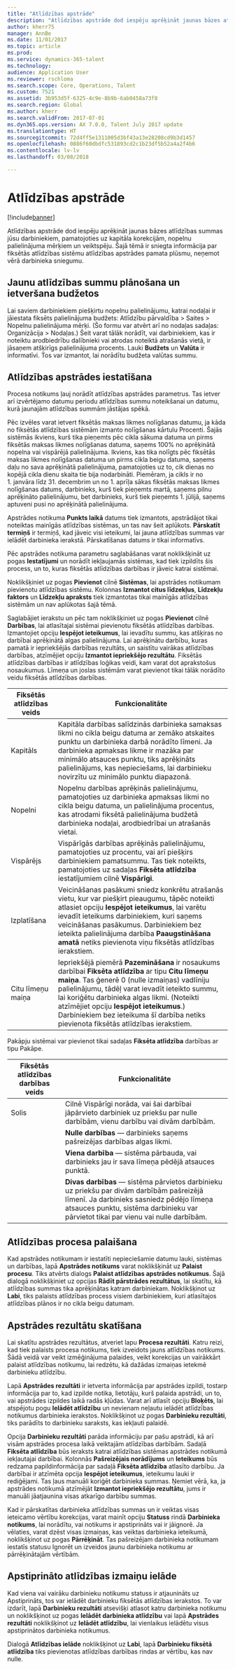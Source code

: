 ```yaml
---
title: "Atlīdzības apstrāde"
description: "Atlīdzības apstrāde dod iespēju aprēķināt jaunas bāzes atlīdzības summas jūsu darbiniekiem, pamatojoties uz kapitāla korekcijām, nopelnu palielinājuma mērķiem un veiktspēju."
author: kherr75
manager: AnnBe
ms.date: 11/01/2017
ms.topic: article
ms.prod: 
ms.service: dynamics-365-talent
ms.technology: 
audience: Application User
ms.reviewer: rschloma
ms.search.scope: Core, Operations, Talent
ms.custom: 7521
ms.assetid: 3b953d5f-6325-4c9e-8b9b-6ab0458a73f8
ms.search.region: Global
ms.author: kherr
ms.search.validFrom: 2017-07-01
ms.dyn365.ops.version: AX 7.0.0, Talent July 2017 update
ms.translationtype: HT
ms.sourcegitcommit: 72d4ff5e1311005d3bf43a13e28208cd9b3d1457
ms.openlocfilehash: 0886f60dbdfc531893cd2c1b23df5b52a4a2f4b6
ms.contentlocale: lv-lv
ms.lasthandoff: 03/08/2018

---
```


# <a name="process-compensation"></a>Atlīdzības apstrāde

[!include[banner](includes/banner.md)]

Atlīdzības apstrāde dod iespēju aprēķināt jaunas bāzes atlīdzības summas jūsu darbiniekiem, pamatojoties uz kapitāla korekcijām, nopelnu palielinājuma mērķiem un veiktspēju. Šajā tēmā ir sniegta informācija par fiksētās atlīdzības sistēmu atlīdzības apstrādes pamata plūsmu, neņemot vērā darbinieka sniegumu.

## <a name="plan-the-new-compensation-amounts-and-budgets"></a>Jaunu atlīdzības summu plānošana un ietveršana budžetos
Lai saviem darbiniekiem piešķirtu nopelnu palielinājumu, katrai nodaļai ir jāiestata fiksēts palielinājuma budžets: Atlīdzību pārvaldība > Saites > Nopelnu palielinājuma mērķi. (Šo formu var atvērt arī no nodaļas sadaļas: Organizācija > Nodaļas.) Šeit varat tālāk norādīt, vai darbiniekiem, kas ir noteiktu arodbiedrību dalībnieki vai atrodas noteiktā atrašanās vietā, ir jāsaņem atšķirīgs palielinājuma procents. Lauki **Budžets** un **Valūta** ir informatīvi. Tos var izmantot, lai norādītu budžeta valūtas summu.

## <a name="set-up-the-compensation-process"></a>Atlīdzības apstrādes iestatīšana
Procesa notikums ļauj norādīt atlīdzības apstrādes parametrus. Tas ietver arī izvērtējamo datumu periodu atlīdzības summu noteikšanai un datumu, kurā jaunajām atlīdzības summām jāstājas spēkā.

Pēc izvēles varat ietvert fiksētās maksas likmes nolīgšanas datumu, ja kāda no fiksētās atlīdzības sistēmām izmanto nolīgšanas kārtulu Procenti. Šajās sistēmās ikviens, kurš tika pieņemts pēc cikla sākuma datuma un pirms fiksētās maksas likmes nolīgšanas datuma, saņems 100% no aprēķinātā nopelna vai vispārējā palielinājuma. Ikviens, kas tika nolīgts pēc fiksētās maksas likmes nolīgšanas datuma un pirms cikla beigu datuma, saņems daļu no sava aprēķinātā palielinājuma, pamatojoties uz to, cik dienas no kopējā cikla dienu skaita tie bija nodarbināti. Piemēram, ja cikls ir no 1. janvāra līdz 31. decembrim un no 1. aprīļa sākas fiksētās maksas likmes nolīgšanas datums, darbinieks, kurš tiek pieņemts martā, saņems pilnu aprēķināto palielinājumu, bet darbinieks, kurš tiek pieņemts 1. jūlijā, saņems aptuveni pusi no aprēķinātā palielinājuma.

Apstrādes notikuma **Punkts laikā** datums tiek izmantots, apstrādājot tikai noteiktas mainīgās atlīdzības sistēmas, un tas nav šeit aplūkots. **Pārskatīt termiņš** ir termiņš, kad jāveic visi ieteikumi, lai jauna atlīdzības summas var ielādēt darbinieka ierakstā. Pārskatīšanas datums ir tikai informatīvs.

Pēc apstrādes notikuma parametru saglabāšanas varat noklikšķināt uz pogas **Iestatījumi** un norādīt iekļaujamās sistēmas, kad tiek izpildīts šis process, un to, kuras fiksētās atlīdzības darbības ir jāveic katrai sistēmai.

Noklikšķiniet uz pogas **Pievienot** cilnē **Sistēmas**, lai apstrādes notikumam pievienotu atlīdzības sistēmu. Kolonnas **Izmantot citus līdzekļus**, **Līdzekļu faktors** un **Līdzekļu apraksts** tiek izmantotas tikai mainīgās atlīdzības sistēmām un nav aplūkotas šajā tēmā.

Saglabājiet ierakstu un pēc tam noklikšķiniet uz pogas **Pievienot** cilnē **Darbības**, lai atlasītajai sistēmai pievienotu fiksētās atlīdzības darbības. Izmantojiet opciju **Iespējot ieteikumus**, lai ievadītu summu, kas atšķiras no darbībai aprēķinātā algas palielinājuma. Lai aprēķinātu darbību, kuras pamatā ir iepriekšējās darbības rezultāts, un saistītu vairākas atlīdzības darbības, atzīmējiet opciju **Izmantot iepriekšējo rezultātu**. Fiksētās atlīdzības darbības ir atlīdzības loģikas veidi, kam varat dot aprakstošus nosaukumus. Līmeņa un joslas sistēmām varat pievienot tikai tālāk norādīto veidu fiksētās atlīdzības darbības.

| Fiksētās atlīdzības veids | Funkcionalitāte                                                                                                                                                                                                                                                                                                                                                                                                    |
|-------------------------------|------------------------------------------------------------------------------------------------------------------------------------------------------------------------------------------------------------------------------------------------------------------------------------------------------------------------------------------------------------------------------------------------------------------|
| Kapitāls                        | Kapitāla darbības salīdzinās darbinieka samaksas likmi no cikla beigu datuma ar zemāko atskaites punktu un darbinieka darbā norādīto līmeni. Ja darbinieka apmaksas likme ir mazāka par minimālo atsauces punktu, tiks aprēķināts palielinājums, kas nepieciešams, lai darbinieku novirzītu uz minimālo punktu diapazonā.                                                                                |
| Nopelni                         | Nopelnu darbības aprēķinās palielinājumu, pamatojoties uz darbinieka apmaksas likmi no cikla beigu datuma, un palielinājuma procentus, kas atrodami fiksētā palielinājuma budžetā darbinieka nodaļai, arodbiedrībai un atrašanās vietai.                                                                                                                                                                                         |
| Vispārējs                       | Vispārīgās darbības aprēķinās palielinājumu, pamatojoties uz procentu, vai arī piešķirs darbiniekiem pamatsummu. Tas tiek noteikts, pamatojoties uz sadaļas **Fiksēta atlīdzība** iestatījumiem cilnē **Vispārīgi**.                                                                                                                                                                                                                        |
| Izplatīšana                     | Veicināšanas pasākumi sniedz konkrētu atrašanās vietu, kur var piešķirt pieaugumu, tāpēc noteikti atlasiet opciju **Iespējot ieteikumus**, lai varētu ievadīt ieteikums darbiniekiem, kuri saņems veicināšanas pasākumus.  Darbiniekiem bez ieteikta palielinājuma darbība **Paaugstināšana amatā** netiks pievienota viņu fiksētās atlīdzības ierakstiem.                                                                       |
| Citu līmeņu maiņa            | Iepriekšējā piemērā **Pazemināšana** ir nosaukums darbībai **Fiksēta atlīdzība** ar tipu **Citu līmeņu maiņa**. Tas ģenerē 0 (nulle izmaiņas) vadlīniju palielinājumu, tādēļ varat ievadīt ieteikto summu, lai koriģētu darbinieka algas likmi. (Noteikti atzīmējiet opciju **Iespējot ieteikumus**.) Darbiniekiem bez ieteikuma šī darbība netiks pievienota fiksētās atlīdzības ierakstiem. |

Pakāpju sistēmai var pievienot tikai sadaļas **Fiksēta atlīdzība** darbības ar tipu Pakāpe.

| Fiksētās atlīdzības darbības veids | Funkcionalitāte                                                                                                                                                                                           |
|--------------------------------|---------------------------------------------------------------------------------------------------------------------------------------------------------------------------------------------------------|
| Solis                           | Cilnē Vispārīgi norāda, vai šai darbībai jāpārvieto darbiniek uz priekšu par nulle darbībām, vienu darbību vai divām darbībām.                                                                                  |
|                                | **Nulle darbības** — darbinieks saņems pašreizējas darbības algas likmi.                                                                                                                      |
|                                | **Viena darbība** — sistēma pārbauda, vai darbinieks jau ir sava līmeņa pēdējā atsauces punktā.                                                                                             |
|                                | **Divas darbības** — sistēma pārvietos darbinieku uz priekšu par divām darbībām pašreizējā līmenī. Ja darbinieks sasniedz pēdējo līmeņa atsauces punktu, sistēma darbinieku var pārvietot tikai par vienu vai nulle darbībām. |

## <a name="run-the-compensation-process"></a>Atlīdzības procesa palaišana
Kad apstrādes notikumam ir iestatīti nepieciešamie datumu lauki, sistēmas un darbības, lapā **Apstrādes notikums** varat noklikšķināt uz **Palaist procesu**. Tiks atvērts dialogs **Palaist atlīdzības apstrādes notikumus**. Šajā dialogā noklikšķiniet uz opcijas **Rādīt pārstrādes rezultātus**, lai skatītu, kā atlīdzības summas tika aprēķinātas katram darbiniekam. Noklikšķinot uz **Labi**, tiks palaists atlīdzības process visiem darbiniekiem, kuri atlasītajos atlīdzības plānos ir no cikla beigu datumam.

## <a name="view-the-process-results"></a>Apstrādes rezultātu skatīšana
Lai skatītu apstrādes rezultātus, atveriet lapu **Procesa rezultāti**. Katru reizi, kad tiek palaists procesa notikums, tiek izveidots jauns atlīdzības notikums. Šādā veidā var veikt izmēģinājuma palaides, veikt korekcijas un vairākkārt palaist atlīdzības notikumu, lai redzētu, kā dažādas izmaiņas ietekmē darbinieku atlīdzību.

Lapā **Apstrādes rezultāti** ir ietverta informācija par apstrādes izpildi, tostarp informācija par to, kad izpilde notika, lietotāju, kurš palaida apstrādi, un to, vai apstrādes izpildes laikā radās kļūdas. Varat arī atlasīt opciju **Bloķēts**, lai atspējotu pogu **Ielādēt atlīdzību** un nevienam neļautu ielādēt atlīdzības notikumus darbinieka ierakstos. Noklikšķinot uz pogas **Darbinieku rezultāti**, tiks parādīts to darbinieku saraksts, kas iekļauti palaidē.

Opcija **Darbinieku rezultāti** parāda informāciju par pašu apstrādi, kā arī visām apstrādes procesa laikā veiktajām atlīdzības darbībām. Sadaļā **Fiksēta atlīdzība** būs ieraksts katrai atlīdzības sistēmas apstrādes notikumā iekļautajai darbībai. Kolonnās **Pašreizējais norādījums** un **Ieteikums** būs redzama papildinformācija par sadaļā **Fiksēta atlīdzība** atlasīto darbību. Ja darbībai ir atzīmēta opcija **Iespējot ieteikumus**, ieteikumu lauki ir rediģējami. Tas ļaus manuāli koriģēt darbinieka summas. Ņemiet vērā, ka, ja apstrādes notikumā atzīmējāt **Izmantot iepriekšējo rezultātu**, jums ir manuāli jāatjaunina visas atkarīgo darbību summas.

Kad ir pārskatītas darbinieka atlīdzības summas un ir veiktas visas ieteicamo vērtību korekcijas, varat mainīt opciju **Statuss** rindā **Darbinieka notikums**, lai norādītu, vai notikums ir apstiprināts vai ir jāignorē. Ja vēlaties, varat dzēst visas izmaiņas, kas veiktas darbinieka ieteikumā, noklikšķinot uz pogas **Pārrēķināt**. Tas pašreizējam darbinieka notikumam iestatīs statusu Ignorēt un izveidos jaunu darbinieka notikumu ar pārrēķinātajām vērtībām.

## <a name="loading-approved-compensation-changes"></a>Apstiprināto atlīdzības izmaiņu ielāde
Kad viena vai vairāku darbinieku notikumu statuss ir atjaunināts uz Apstiprināts, tos var ielādēt darbinieku fiksētās atlīdzības ierakstos. To var izdarīt, lapā **Darbinieku rezultāti** atsevišķi atlasot katru darbinieka notikumu un noklikšķinot uz pogas **Ielādēt darbinieka atlīdzību** vai lapā **Apstrādes rezultāti** noklikšķinot uz **Ielādēt atlīdzību**, lai vienlaikus ielādētu visus apstiprinātos darbinieka notikumus.

Dialogā **Atlīdzības ielāde** noklikšķinot uz **Labi**, lapā **Darbinieku fiksētā atlīdzība** tiks pievienotas atlīdzības darbības rindas ar vērtību, kas nav nulle.


